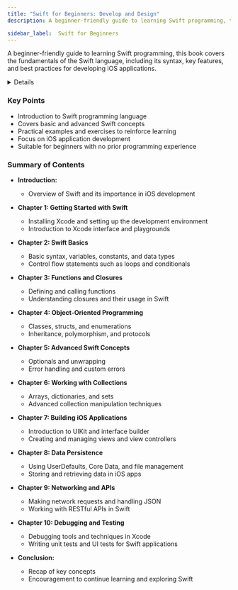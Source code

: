 ```yaml
---
title: "Swift for Beginners: Develop and Design"
description: A beginner-friendly guide to learning Swift programming, this book covers the fundamentals of the Swift language, including its syntax, key features, and best practices for developing iOS applications.

sidebar_label:  Swift for Beginners
---
```


A beginner-friendly guide to learning Swift programming, this book covers the fundamentals of the Swift language, including its syntax, key features, and best practices for developing iOS applications.

<details>
**URL:** https://www.oreilly.com/library/view/swift-for-beginners/9780134289793/

**Published:** 2015  
**Last Updated:** 2015

**Authors:** `Boisy G. Pitre`

**Tags:**  
`Swift`, `Programming`, `iOS Development`, `Beginner Guide`
</details>

### Key Points
- Introduction to Swift programming language
- Covers basic and advanced Swift concepts
- Practical examples and exercises to reinforce learning
- Focus on iOS application development
- Suitable for beginners with no prior programming experience

### Summary of Contents
- **Introduction:** 
  - Overview of Swift and its importance in iOS development
  
- **Chapter 1: Getting Started with Swift**
  - Installing Xcode and setting up the development environment
  - Introduction to Xcode interface and playgrounds

- **Chapter 2: Swift Basics**
  - Basic syntax, variables, constants, and data types
  - Control flow statements such as loops and conditionals

- **Chapter 3: Functions and Closures**
  - Defining and calling functions
  - Understanding closures and their usage in Swift

- **Chapter 4: Object-Oriented Programming**
  - Classes, structs, and enumerations
  - Inheritance, polymorphism, and protocols

- **Chapter 5: Advanced Swift Concepts**
  - Optionals and unwrapping
  - Error handling and custom errors

- **Chapter 6: Working with Collections**
  - Arrays, dictionaries, and sets
  - Advanced collection manipulation techniques

- **Chapter 7: Building iOS Applications**
  - Introduction to UIKit and interface builder
  - Creating and managing views and view controllers

- **Chapter 8: Data Persistence**
  - Using UserDefaults, Core Data, and file management
  - Storing and retrieving data in iOS apps

- **Chapter 9: Networking and APIs**
  - Making network requests and handling JSON
  - Working with RESTful APIs in Swift

- **Chapter 10: Debugging and Testing**
  - Debugging tools and techniques in Xcode
  - Writing unit tests and UI tests for Swift applications

- **Conclusion:** 
  - Recap of key concepts
  - Encouragement to continue learning and exploring Swift

<LinkCard title="Link to Book" href="https://www.oreilly.com/library/view/swift-for-beginners/9780134289793/" />